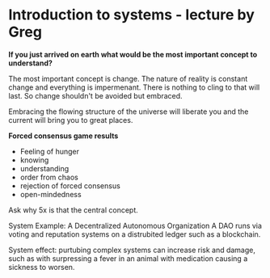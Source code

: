 # Introduction to systems - lecture by Greg

**If you just arrived on earth what would be the most important concept to understand?**

The most important concept is change. The nature of reality is constant change and everything is impermenant. There is nothing to cling to that will last. So change shouldn't be avoided but embraced.

Embracing the flowing structure of the universe will liberate you and the current will bring you to great places.

**Forced consensus game results**

* Feeling of hunger
* knowing
* understanding
* order from chaos
* rejection of forced consensus
* open-mindedness

Ask why 5x is that the central concept.

System Example: A Decentralized Autonomous Organization
A DAO runs via voting and reputation systems on a distrubited
ledger such as a blockchain. 

System effect: purtubing complex systems can increase risk and damage, such as with surpressing a fever in an animal with medication causing a sickness to worsen. 